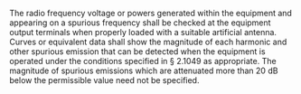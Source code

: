 The radio frequency voltage or powers generated within the equipment and appearing on a spurious frequency shall be checked at the equipment output terminals when properly loaded with a suitable artificial antenna. Curves or equivalent data shall show the magnitude of each harmonic and other spurious emission that can be detected when the equipment is operated under the conditions specified in § 2.1049 as appropriate. The magnitude of spurious emissions which are attenuated more than 20 dB below the permissible value need not be specified.

